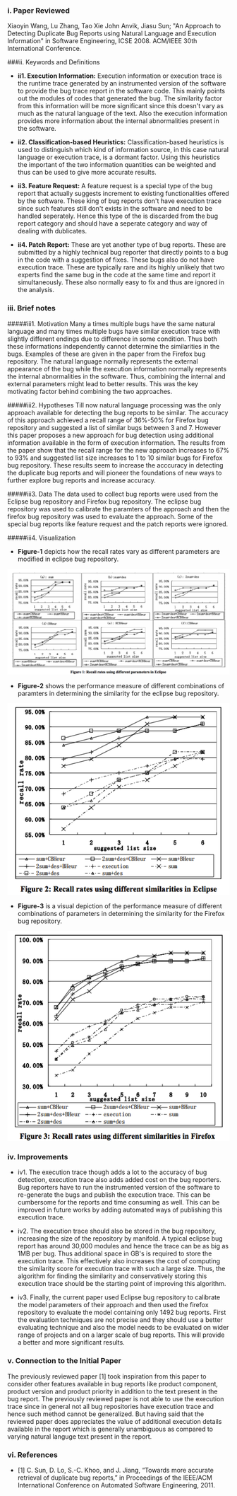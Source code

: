 
### i. Paper Reviewed
Xiaoyin Wang, Lu Zhang, Tao Xie John Anvik, Jiasu Sun; "An Approach to Detecting Duplicate Bug Reports using Natural Language and Execution Information" in Software Engineering, ICSE 2008. ACM/IEEE 30th International Conference. 

###ii. Keywords and Definitions  
* **ii1. Execution Information:** Execution information or execution trace is the runtime trace generated by an instrumented version of the software to provide the bug trace report in the software code. This mainly points out the modules of codes that generated the bug. The similarity factor from this information will be more significant since this doesn't vary as much as the natural language of the text. Also the execution information provides more information about the internal abnormalities present in the software. 

* **ii2. Classification-based Heuristics:** Classification-based heuristics is used to distinguish which kind of information source, in this case natural language or execution trace, is a dormant factor. Using this heuristics the important of the two information quantities can be weighted and thus can be used to give more accurate results.  

* **ii3. Feature Request:** A feature request is a special type of the bug report that actually suggests increment to existing functionalities offered by the software. These king of bug reports don't have execution trace since such features still don't exists in the software and need to be handled seperately. Hence this type of the is discarded from the bug report category and should have a seperate category and way of dealing with dublicates. 

* **ii4. Patch Report:** These are yet another type of bug reports. These are submitted by a highly technical bug reporter that directly points to a bug in the code with a suggestion of fixes. These bugs also do not have execution trace. These are typically rare and its highly unlikely that two experts find the same bug in the code at the same time and report it simultaneously. These also normally easy to fix and thus are ignored in the analysis. 

### iii. Brief notes 

#####iii1. Motivation
Many a times multiple bugs have the same natural language and many times multiple bugs have similar execution trace with slightly different endings due to difference in some condition. Thus both these informations independently cannot determine the similarities in the bugs. Examples of these are given in the paper from the Firefox bug repository. The natural language normally represents the external appearance of the bug while the execution information normally represents the internal abnormalities in the software. Thus, combining the internal and external parameters might lead to better results. This was the key motivating factor behind combining the two approaches. 

#####iii2. Hypotheses
Till now natural language processing was the only approach available for detecting the bug reports to be similar. The accuracy of this approach achieved a recall range of 36%-50% for Firefox bug repository and suggested a list of similar bugs between 3 and 7. However this paper proposes a new approach for bug detection using additional information available in the form of execution information. The results from the paper show that the recall range for the new approach increases to 67% to 93% and suggested list size increases to 1 to 10 similar bugs for Firefox bug repository. These results seem to increase the acccuracy in detecting the duplicate bug reports and will pioneer the foundations of new ways to further explore bug reports and increase accuracy.

#####iii3. Data
The data used to collect bug reports were used from the Eclipse bug repository and Firefox bug repository. The eclipse bug repository was used to calibrate the paramters of the approach and then the firefox bug repository was used to evaluate the approach. Some of the special bug reports like feature request and the patch reports were ignored. 

#####iii4. Visualization
* **Figure-1** depicts how the recall rates vary as different parameters are modified in eclipse bug repository.

![Figure-1](https://github.com/Lost-In-MASE/x9115AAP/blob/master/hw/read/5/Images/Parameter_tuning_eclipse.png)

* **Figure-2** shows the performance measure of different combinations of paramters in determining the similarity for the eclipse bug repository.

![Figure-2](https://github.com/Lost-In-MASE/x9115AAP/blob/master/hw/read/5/Images/Performance_parameters_eclipse.png)

* **Figure-3** is a visual depiction of the performance measure of different combinations of parameters in determining the similarity for the Firefox bug repository. 

![Figure-3](https://github.com/Lost-In-MASE/x9115AAP/blob/master/hw/read/5/Images/Performance_paramter_Firefox.png)

### iv. Improvements  
* iv1. The execution trace though adds a lot to the accuracy of bug detection, execution trace also adds added cost on the bug reporters. Bug reporters have to run the instrumented version of the software to re-generate the bugs and publish the execution trace. This can be cumbersome for the reports and time consuming as well. This can be improved in future works by adding automated ways of publishing this execution trace.  

* iv2. The execution trace should also be stored in the bug repository, increasing the size of the repository by manifold. A typical eclipse bug report has around 30,000 modules and hence the trace can be as big as 1MB per bug. Thus additional space in GB's is required to store the execution trace. This effectively also increases the cost of computing the similarity score for execution trace with such a large size. Thus, the algorithm for finding the similarity and conservatively storing this execution trace should be the starting point of improving this algorithm. 

* iv3. Finally, the current paper used Eclipse bug repository to calibrate the model parameters of their approach and then used the firefox repository to evaluate the model containing only 1492 bug reports. First the evaluation techniques are not precise and they should use a better evaluating technique and also the model needs to be evaluated on wider range of projects and on a larger scale of bug reports. This will provide a better and more significant results. 

### v. Connection to the Initial Paper
The previously reviewed paper [1] took inspiration from this paper to consider other features available in bug reports like product component, product version and product priority in addition to the text present in the bug report. The previously reviewed paper is not able to use the execution trace since in general not all bug repositories have execution trace and hence such method cannot be generalized. But having said that the reviewed paper does appreciates the value of additional execution details available in the report which is generally unambiguous as compared to varying natural languge text present in the report. 

### vi. References
* [1] C. Sun, D. Lo, S.-C. Khoo, and J. Jiang, “Towards more accurate retrieval of duplicate bug reports,” in Proceedings of the IEEE/ACM International Conference on Automated Software Engineering, 2011.